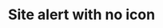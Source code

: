 ---
layout: pattern
categories: [patterns, site-alert]
title: Site alert with no icon
type: [detail-page]
permalink: /patterns/site-alert/site-alert-no-icon/
overview: Lorem ipsum dolor sit amet, consectetur adipiscing elit, sed do eiusmod tempor incididunt ut labore et dolore magna aliqua. Interdum velit euismod in pellentesque. 
description: |
    
usa-link: "https://designsystem.digital.gov/components/site-alert/"
specification: |
#spec:
alert-type: no-icon
### options: slim, no-header, no-icon, list
alert-color: info
### options: emergency, info
alert-title: Short alert message. 
alert-content: Additional context and followup information including
alert-linkText: a link
alert-link: /
yml: |
  
  alert-type: no-icon
  ### options: 
    ### slim
    ### no-header
    ### no-icon
    ### list
  alert-color: info
  ### options: 
    ### emergency
    ### info
  alert-title: Short alert message. 
  alert-content: Additional context and followup information including
  alert-linkText: a link
  alert-link: /

jekyll: |

  "{% include patterns/site-alert/site-alert-no-icon.md %}"
### Paths to view design and code... 
## designimg: can be used to show an image of the design until a coded version can be created. The htmlpath & csspath should be located in the pattens folder. Read more about creating coded components in /docs/creating-patterns 
# designimg: 
htmlexcerpt: patterns/site-alert/site-alert-no-icon-info.md
htmlpath: patterns/site-alert/site-alert-no-icon.md
csspath: patterns/site-alert/index.scss
---